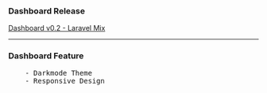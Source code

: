 <h3>Dashboard Release</h3>
<a href="https://github.com/myprojectpips/dashboardv0.2" target="_blank">Dashboard v0.2 - Laravel Mix</a>

<hr>

<h3>Dashboard Feature</h3>
<pre>
    - Darkmode Theme
    - Responsive Design
</pre>
